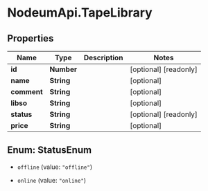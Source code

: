 # NodeumApi.TapeLibrary

## Properties

Name | Type | Description | Notes
------------ | ------------- | ------------- | -------------
**id** | **Number** |  | [optional] [readonly] 
**name** | **String** |  | [optional] 
**comment** | **String** |  | [optional] 
**libso** | **String** |  | [optional] 
**status** | **String** |  | [optional] [readonly] 
**price** | **String** |  | [optional] 



## Enum: StatusEnum


* `offline` (value: `"offline"`)

* `online` (value: `"online"`)




